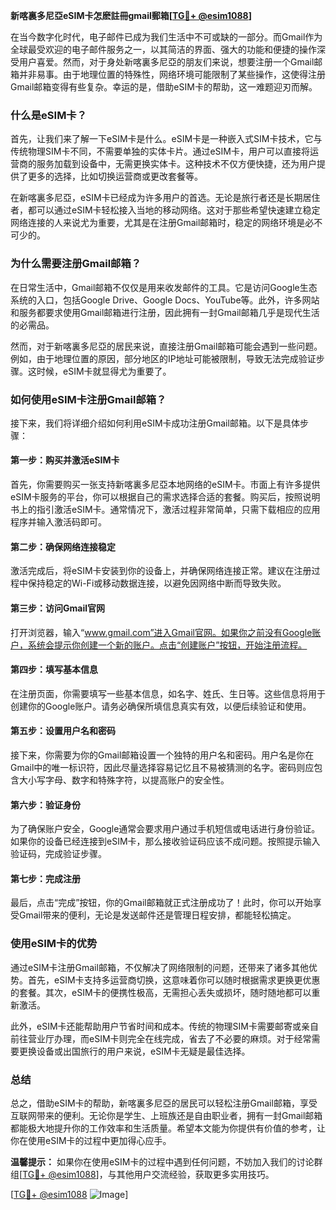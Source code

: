 **新喀裏多尼亞eSIM卡怎麽註冊gmail郵箱[[TG💪+ @esim1088](https://t.me/s/esim1088)]**

在当今数字化时代，电子邮件已成为我们生活中不可或缺的一部分。而Gmail作为全球最受欢迎的电子邮件服务之一，以其简洁的界面、强大的功能和便捷的操作深受用户喜爱。然而，对于身处新喀裏多尼亞的朋友们来说，想要注册一个Gmail邮箱并非易事。由于地理位置的特殊性，网络环境可能限制了某些操作，这使得注册Gmail邮箱变得有些复杂。幸运的是，借助eSIM卡的帮助，这一难题迎刃而解。

### **什么是eSIM卡？**

首先，让我们来了解一下eSIM卡是什么。eSIM卡是一种嵌入式SIM卡技术，它与传统物理SIM卡不同，不需要单独的实体卡片。通过eSIM卡，用户可以直接将运营商的服务加载到设备中，无需更换实体卡。这种技术不仅方便快捷，还为用户提供了更多的选择，比如切换运营商或更改套餐等。

在新喀裏多尼亞，eSIM卡已经成为许多用户的首选。无论是旅行者还是长期居住者，都可以通过eSIM卡轻松接入当地的移动网络。这对于那些希望快速建立稳定网络连接的人来说尤为重要，尤其是在注册Gmail邮箱时，稳定的网络环境是必不可少的。

### **为什么需要注册Gmail邮箱？**

在日常生活中，Gmail邮箱不仅仅是用来收发邮件的工具。它是访问Google生态系统的入口，包括Google Drive、Google Docs、YouTube等。此外，许多网站和服务都要求使用Gmail邮箱进行注册，因此拥有一封Gmail邮箱几乎是现代生活的必需品。

然而，对于新喀裏多尼亞的居民来说，直接注册Gmail邮箱可能会遇到一些问题。例如，由于地理位置的原因，部分地区的IP地址可能被限制，导致无法完成验证步骤。这时候，eSIM卡就显得尤为重要了。

### **如何使用eSIM卡注册Gmail邮箱？**

接下来，我们将详细介绍如何利用eSIM卡成功注册Gmail邮箱。以下是具体步骤：

#### **第一步：购买并激活eSIM卡**
首先，你需要购买一张支持新喀裏多尼亞本地网络的eSIM卡。市面上有许多提供eSIM卡服务的平台，你可以根据自己的需求选择合适的套餐。购买后，按照说明书上的指引激活eSIM卡。通常情况下，激活过程非常简单，只需下载相应的应用程序并输入激活码即可。

#### **第二步：确保网络连接稳定**
激活完成后，将eSIM卡安装到你的设备上，并确保网络连接正常。建议在注册过程中保持稳定的Wi-Fi或移动数据连接，以避免因网络中断而导致失败。

#### **第三步：访问Gmail官网**
打开浏览器，输入“www.gmail.com”进入Gmail官网。如果你之前没有Google账户，系统会提示你创建一个新的账户。点击“创建账户”按钮，开始注册流程。

#### **第四步：填写基本信息**
在注册页面，你需要填写一些基本信息，如名字、姓氏、生日等。这些信息将用于创建你的Google账户。请务必确保所填信息真实有效，以便后续验证和使用。

#### **第五步：设置用户名和密码**
接下来，你需要为你的Gmail邮箱设置一个独特的用户名和密码。用户名是你在Gmail中的唯一标识符，因此尽量选择容易记忆且不易被猜测的名字。密码则应包含大小写字母、数字和特殊字符，以提高账户的安全性。

#### **第六步：验证身份**
为了确保账户安全，Google通常会要求用户通过手机短信或电话进行身份验证。如果你的设备已经连接到eSIM卡，那么接收验证码应该不成问题。按照提示输入验证码，完成验证步骤。

#### **第七步：完成注册**
最后，点击“完成”按钮，你的Gmail邮箱就正式注册成功了！此时，你可以开始享受Gmail带来的便利，无论是发送邮件还是管理日程安排，都能轻松搞定。

### **使用eSIM卡的优势**

通过eSIM卡注册Gmail邮箱，不仅解决了网络限制的问题，还带来了诸多其他优势。首先，eSIM卡支持多运营商切换，这意味着你可以随时根据需求更换更优惠的套餐。其次，eSIM卡的便携性极高，无需担心丢失或损坏，随时随地都可以重新激活。

此外，eSIM卡还能帮助用户节省时间和成本。传统的物理SIM卡需要邮寄或亲自前往营业厅办理，而eSIM卡则完全在线完成，省去了不必要的麻烦。对于经常需要更换设备或出国旅行的用户来说，eSIM卡无疑是最佳选择。

### **总结**

总之，借助eSIM卡的帮助，新喀裏多尼亞的居民可以轻松注册Gmail邮箱，享受互联网带来的便利。无论你是学生、上班族还是自由职业者，拥有一封Gmail邮箱都能极大地提升你的工作效率和生活质量。希望本文能为你提供有价值的参考，让你在使用eSIM卡的过程中更加得心应手。

**温馨提示：** 如果你在使用eSIM卡的过程中遇到任何问题，不妨加入我们的讨论群组[[TG💪+ @esim1088](https://t.me/s/esim1088)]，与其他用户交流经验，获取更多实用技巧。

[[TG💪+ @esim1088](https://t.me/s/esim1088) ![Image](https://i.postimg.cc/4NQfJmqS/Snipaste-2025-05-13-00-14-12.png)]